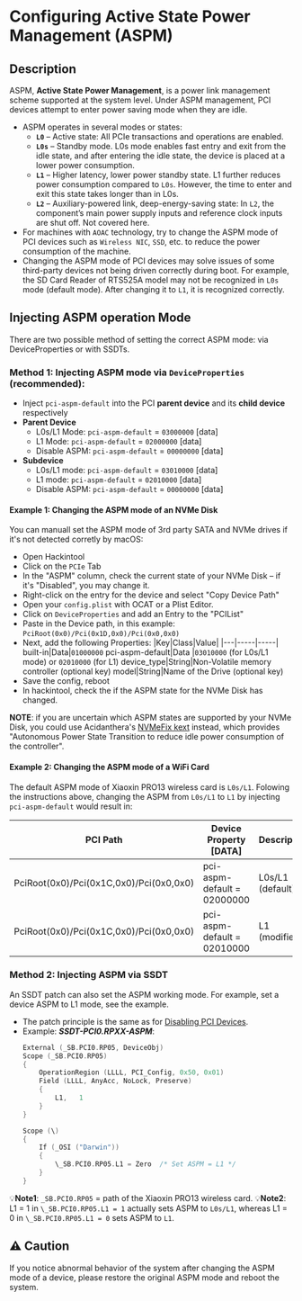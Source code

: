 # Configuring Active State Power Management (ASPM)

## Description

ASPM, **Active State Power Management**, is a power link management scheme supported at the system level. Under ASPM management, PCI devices attempt to enter power saving mode when they are idle.

- ASPM operates in several modes or states:
  - **`L0`** – Active state: All PCIe transactions and operations are enabled.
  - **`L0s`** – Standby mode. L0s mode enables fast entry and exit from the idle state, and after entering the idle state, the device is placed at a lower power consumption.
  - **`L1`** – Higher latency, lower power standby state. L1 further reduces power consumption compared to `L0s`. However, the time to enter and exit this state takes longer than in L0s.
  - **`L2`** – Auxiliary-powered link, deep-energy-saving state: In `L2`, the component’s main power supply inputs and reference clock inputs are shut off. Not covered here.
- For machines with `AOAC` technology, try to change the ASPM mode of PCI devices such as `Wireless NIC`, `SSD`, etc. to reduce the power consumption of the machine.
- Changing the ASPM mode of PCI devices may solve issues of some third-party devices not being driven correctly during boot. For example, the SD Card Reader of RTS525A model may not be recognized in `L0s` mode (default mode). After changing it to `L1`, it is recognized correctly.

## Injecting ASPM operation Mode
There are two possible method of setting the correct ASPM mode: via DeviceProperties or with SSDTs.

### Method 1: Injecting ASPM mode via `DeviceProperties` (recommended):
- Inject `pci-aspm-default` into the PCI **parent device** and its **child device** respectively
- **Parent Device**
	- L0s/L1 Mode: `pci-aspm-default` = `03000000` [data]
	- L1 Mode: `pci-aspm-default` = `02000000` [data]
   	- Disable ASPM: `pci-aspm-default` = `00000000` [data]
- **Subdevice**
	- L0s/L1 mode: `pci-aspm-default` = `03010000` [data]
	- L1 mode: `pci-aspm-default` = `02010000` [data]
	- Disable ASPM: `pci-aspm-default` = `00000000` [data]

#### Example 1: Changing the ASPM mode of an NVMe Disk
You can manuall set the ASPM mode of 3rd party SATA and NVMe drives if it's not detected corretly by macOS:

- Open Hackintool
- Click on the `PCIe` Tab
- In the "ASPM" column, check the current state of your NVMe Disk – if it's "Disabled", you may change it.
- Right-click on the entry for the device and select "Copy Device Path"
- Open your `config.plist` with OCAT or a Plist Editor.
- Click on `DeviceProperties` and add an Entry to the "PCIList"
- Paste in the Device path, in this example: `PciRoot(0x0)/Pci(0x1D,0x0)/Pci(0x0,0x0)`
- Next, add the following Properties:
	|Key|Class|Value|
	|---|-----|-----|
	built-in|Data|`01000000` 
	pci-aspm-default|Data |`03010000` (for L0s/L1 mode) or `02010000` (for L1)
	device_type|String|Non-Volatile memory controller (optional key)
	model|String|Name of the Drive (optional key)
- Save the config, reboot
- In hackintool, check the if the ASPM state for the NVMe Disk has changed.

**NOTE**: if you are uncertain which ASPM states are supported by your NVMe Disk, you could use Acidanthera's [NVMeFix kext](https://github.com/acidanthera/NVMeFix) instead, which provides "Autonomous Power State Transition to reduce idle power consumption of the controller".

#### Example 2: Changing the ASPM mode of a WiFi Card
The default ASPM mode of Xiaoxin PRO13 wireless card is `L0s/L1`. Folowing the instructions above, changing the ASPM from `L0s/L1` to `L1` by injecting `pci-aspm-default` would result in:

|PCI Path|Device Property [DATA]|Description
|--------|----------------------|----------
PciRoot(0x0)/Pci(0x1C,0x0)/Pci(0x0,0x0)|pci-aspm-default = 02000000|L0s/L1 (default)
PciRoot(0x0)/Pci(0x1C,0x0)/Pci(0x0,0x0)|pci-aspm-default = 02010000|L1 (modified)

### Method 2: Injecting ASPM via SSDT
An SSDT patch can also set the ASPM working mode. For example, set a device ASPM to L1 mode, see the example.

- The patch principle is the same as for [Disabling PCI Devices](https://github.com/5T33Z0/OC-Little-Translated/tree/main/02_Disabling_Devices/Disabling_PCI_Devices).
- Example: ***SSDT-PCI0.RPXX-ASPM***:
  ```swift
  External (_SB.PCI0.RP05, DeviceObj)
  Scope (_SB.PCI0.RP05)
  {
      OperationRegion (LLLL, PCI_Config, 0x50, 0x01)
      Field (LLLL, AnyAcc, NoLock, Preserve)
      {
          L1,   1
      }
  }
  
  Scope (\)
  {
      If (_OSI ("Darwin"))
      {
          \_SB.PCI0.RP05.L1 = Zero  /* Set ASPM = L1 */
      }
  }
  ```
:bulb:**Note1**: `_SB.PCI0.RP05` = path of the Xiaoxin PRO13 wireless card.
:bulb:**Note2**: L1 = 1 in `\_SB.PCI0.RP05.L1 = 1` actually sets ASPM to `L0s/L1`, whereas L1 = 0 in `\_SB.PCI0.RP05.L1 = 0` sets ASPM to `L1`.

## :warning: Caution
If you notice abnormal behavior of the system after changing the ASPM mode of a device, please restore the original ASPM mode and reboot the system.

